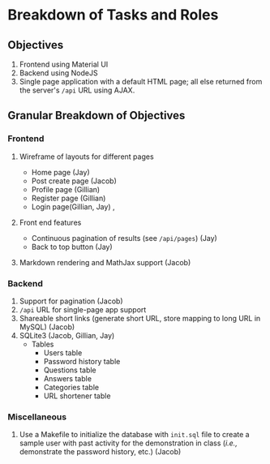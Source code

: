 # Breakdown of Tasks and Roles

## Objectives
1. Frontend using Material UI
2. Backend using NodeJS
3. Single page application with a default HTML page; all else returned from the server's `/api` URL using AJAX.

## Granular Breakdown of Objectives
### Frontend
1. Wireframe of layouts for different pages
	- Home page (Jay)
	- Post create page (Jacob)
	- Profile page (Gillian)
	- Register page (Gillian)
	- Login page(Gillian, Jay)
,
2. Front end features 
	- Continuous pagination of results (see `/api/pages`) (Jay)
	- Back to top button (Jay)

3. Markdown rendering and MathJax support (Jacob)

### Backend
1. Support for pagination (Jacob)
2. `/api` URL for single-page app support
3. Shareable short links (generate short URL, store mapping to long URL in MySQL) (Jacob)
4. SQLite3 (Jacob, Gillian, Jay)
	- Tables
		- Users table
		- Password history table
		- Questions table
		- Answers table
		- Categories table
		- URL shortener table


### Miscellaneous
1. Use a Makefile to initialize the database with `init.sql` file to create a sample user with past activity for the demonstration in class (_i.e.,_ demonstrate the password history, etc.) (Jacob)

